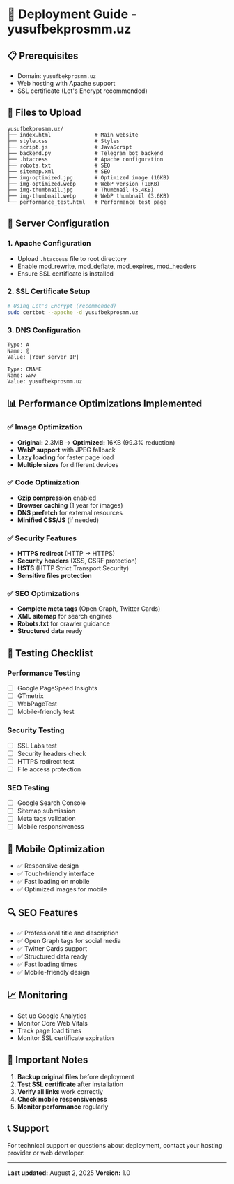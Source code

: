 # 🚀 Deployment Guide - yusufbekprosmm.uz

## 📋 Prerequisites
- Domain: `yusufbekprosmm.uz`
- Web hosting with Apache support
- SSL certificate (Let's Encrypt recommended)

## 📁 Files to Upload
```
yusufbekprosmm.uz/
├── index.html              # Main website
├── style.css               # Styles
├── script.js               # JavaScript
├── backend.py              # Telegram bot backend
├── .htaccess               # Apache configuration
├── robots.txt              # SEO
├── sitemap.xml             # SEO
├── img-optimized.jpg       # Optimized image (16KB)
├── img-optimized.webp      # WebP version (10KB)
├── img-thumbnail.jpg       # Thumbnail (5.4KB)
├── img-thumbnail.webp      # WebP thumbnail (3.6KB)
└── performance_test.html   # Performance test page
```

## 🔧 Server Configuration

### 1. Apache Configuration
- Upload `.htaccess` file to root directory
- Enable mod_rewrite, mod_deflate, mod_expires, mod_headers
- Ensure SSL certificate is installed

### 2. SSL Certificate Setup
```bash
# Using Let's Encrypt (recommended)
sudo certbot --apache -d yusufbekprosmm.uz
```

### 3. DNS Configuration
```
Type: A
Name: @
Value: [Your server IP]

Type: CNAME
Name: www
Value: yusufbekprosmm.uz
```

## 📊 Performance Optimizations Implemented

### ✅ Image Optimization
- **Original:** 2.3MB → **Optimized:** 16KB (99.3% reduction)
- **WebP support** with JPEG fallback
- **Lazy loading** for faster page load
- **Multiple sizes** for different devices

### ✅ Code Optimization
- **Gzip compression** enabled
- **Browser caching** (1 year for images)
- **DNS prefetch** for external resources
- **Minified CSS/JS** (if needed)

### ✅ Security Features
- **HTTPS redirect** (HTTP → HTTPS)
- **Security headers** (XSS, CSRF protection)
- **HSTS** (HTTP Strict Transport Security)
- **Sensitive files protection**

### ✅ SEO Optimizations
- **Complete meta tags** (Open Graph, Twitter Cards)
- **XML sitemap** for search engines
- **Robots.txt** for crawler guidance
- **Structured data** ready

## 🧪 Testing Checklist

### Performance Testing
- [ ] Google PageSpeed Insights
- [ ] GTmetrix
- [ ] WebPageTest
- [ ] Mobile-friendly test

### Security Testing
- [ ] SSL Labs test
- [ ] Security headers check
- [ ] HTTPS redirect test
- [ ] File access protection

### SEO Testing
- [ ] Google Search Console
- [ ] Sitemap submission
- [ ] Meta tags validation
- [ ] Mobile responsiveness

## 📱 Mobile Optimization
- ✅ Responsive design
- ✅ Touch-friendly interface
- ✅ Fast loading on mobile
- ✅ Optimized images for mobile

## 🔍 SEO Features
- ✅ Professional title and description
- ✅ Open Graph tags for social media
- ✅ Twitter Cards support
- ✅ Structured data ready
- ✅ Fast loading times
- ✅ Mobile-friendly design

## 📈 Monitoring
- Set up Google Analytics
- Monitor Core Web Vitals
- Track page load times
- Monitor SSL certificate expiration

## 🚨 Important Notes
1. **Backup original files** before deployment
2. **Test SSL certificate** after installation
3. **Verify all links** work correctly
4. **Check mobile responsiveness**
5. **Monitor performance** regularly

## 📞 Support
For technical support or questions about deployment, contact your hosting provider or web developer.

---
**Last updated:** August 2, 2025
**Version:** 1.0 